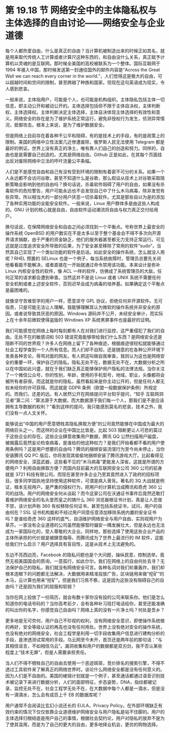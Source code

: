 # 第 19.18 节 网络安全中的主体隐私权与主体选择的自由讨论——网络安全与企业道德

每个人都热爱自由，什么是真正的自由？当计算机被制造出来的时候正如其名，就是用来取代传统人工计算或者计算尺这种东西的，和自由没什么关系，真正赋予计算机以灵魂的是互联网。那时候全美国的高校被联系为一个整体。国际互联网于 1994 年接入中国，那时候发送第一封通往国外的邮件内容是“Across the Great Wall we can reach every corner in the world.”，人们觉得这是极大的自由，可以超越时间和空间的限制，甚至跨越了种族和国家。但现在这句英语成为现实，令人感到悲哀。

一般来说，主体指用户，可能是个人，也可能是机构组织。主体隐私包括主体一切信息，即主动公开和被动公开的。主体选择包括但不限于主体自决权，主体判断权，主体选择权。主体判断决定主体选择，主体自决体现主体选择的有效性和意义。网络安全的存在是为了维护系统正常运行，避免非授权行为发生，侦测异常情况，抵御攻击。根本上来说，是为了维护数据安全。

但是网络上目前存在着各种不公平和阻碍，有的是技术上的手段，有的是政策上的限制。美国的网络中立性法案几近惨遭废除，俄罗斯人民无法使用 Telegram 都是最好的例证。世界上没有真正的净土，唯有靠人们自己的创造和努力。同样的，自由也是是需要自己创造的。尤其是网络自由。Github 正是如此，在其每个页面挂出反对废除网络中立法的呼吁流量公平条幅。

人们是不是感觉自由和自己有没有受到环境的限制有着密不可分的关系。如果一个人永远都不会访问谷歌，甚至不知道什么是谷歌，那么假设从技术上对谷歌采取阻断策略会影响到他的自由吗？换句话说，杀毒软件阻碍了用户的自由，如果没有杀毒软件的危险警告，用户可能永远也不会发现自己中了什么木马病毒，除非发觉有些异常。所以相当大的一部分用户厌恶一切杀毒软件。尤其是那些自以为是的添加了各种实用功能的全能安全软件。一般来说，Linux 用户群体多是由这些人构成的。GNU 计划的核心就是自由，自由软件运动潮流将自由与权力真正交付给用户。

换句话说，在保障网络安全和自由之间必须找到一个平衡点。号称世界上最安全的操作系统 OpenBSD 的用户数实在不是太多以至于整个基金会不得不多次向开源界请求捐献，由于严重的资金缺乏，他们的服务器甚至都无力支持正常运行。可见这就是过度追求安全所导致的后果，为了安全甚至移除了常用的软件“sudo”，当然其自己实现了一个类似功能的软件是后话。如此安全的操作系统，怎么就没人用呢？RHEL 预置的 SELinux 也是一个例子，每当系统故障时，管理员总要先关闭他看看能不能解决，或者直接在一开始就通过命令禁用该功能。本来设计是弥补 Linux 内核安全性的软件，像 ACL 一样的软件，仿佛成了系统管理员的大敌，任何正常的请求都会遭到审查。当然这并不是说 Linux 或者 UNIX 系统不需要任何安全机制或者上述安全软件，否则迟早会成为病毒的培养基。如果确定这个平衡点是最困难的。

就像坚守苦难哲学的用户一样，愿意坚守 GPL 协议，拒绝任何非开源软件。无可指责，只是可能无法让人理解。我能够理解其认为微软的操作系统并非安全的原因。或者说导致其厌恶的原因。Windows 源码并不公开，未经安全审计，而实际上在十余年前微软使得盗版的 Windows XP 系统黑屏事件也是最好的证明。

我们可能感觉在网络上每时每刻都有人在对我们进行监控，这严重侵犯了我们的自由。无处不在的敏感词和 503 错误究竟能够带给我们什么东西？是网络安全还是阻断不同的世界观？许多人在网络上留下了各种痕迹，根据痕迹很轻松就能够通过社会工程学查到一个人所有信息。而人们却不自知，还是随意的在各种公开环境下发表各种言论，辱骂对面的网友。有人把这叫做自我审查，我则认为这也是网络安全的重要一环，保护自己的隐私。隐私无处不在，数据无处不在，大数据分析之所以在中国如此兴盛，就在于我们缺乏真正能够保护用户隐私的法律法规。当你关注了一个微信公众号，你的性别，年龄，使用的手机型号，地域，职业，头像都将会被所有者获得。而这就是你的隐私，虽然看起来是你主动公开的，但是任何人都无权未经你的许可获得。而这就是 GDPR 条例（欧盟一般数据保护条例）所规定的。而我们，还差的远。有人居然公开在网络提问平台知乎提问，“知乎 互联网洞见者”第二问：“算法源于大数据，而大数据源于我们每一个人，那我们是不是应该拥有主导数据的权利？”看到这样的提问，我只能感到莫名的悲哀，技术之外，我们没有一点人文关怀。

能够说出“中国的用户愿意牺牲其隐私换取方便”的公司竟然能够在中国成为最大的网络巨头之一，而这样的企业在中国比比皆是。比起 503 阻断更让人可悲的莫过于这些企业的存在。这些企业肆意收集用户数据，腾讯 QQ 公然扫描用户磁盘，被揭露后竟然妄论检查病毒，是谁给的他这种权力？是我们开始看都不看的用户使用条例吗？这是用户想要的自由吗？腾讯的捆绑安装流氓行为至今尚未停止，当你安装腾讯 QQ PC 版后，你将发现其偷偷地捆绑安装了腾讯游戏大厅。比起看得见的网络安全，深蓝武器，这些看不见的“木马病毒”更能发人深省。这就是所谓的方便用户？利用自由换取方便？而国内目前最大的互联网安全公司 360 公司的前身就是 3721 科技有限公司。而现在甚至许多企业乃至其竟然进入了政府的招标项目。很多同学固执地坚持使用这种软件，可谓是病入膏肓。著名的 3Q 大战就是例证，根本无视用户。是严重的侵权行为，把用户的计算机当成腾讯和奇虎 360 公司的战场。用户的网络安全何从谈起？而今这家公司在沃通证书事件后竟然还敢打着维护网络安全的名头堂而皇之的搞什么 360 浏览器根证书计划，真是让人忍俊不禁，该计划声称 360 有权移除任何证书，甚至包括系统证书，试问，用户的自由何在？SSL 证书机构能和不经过用户同意任意添加移除系统内置的安全证书吗？是谁给奇虎 360 这样的底气，自诩维护网络安全与用户自由，实则视用户为草芥。一家没有企业道德的公司虽然能够暂时偏安一隅发展壮大，但是永远也无法成为一家国际化的，受人尊敬的大企业。同样地，那些选择了使用这些企业产品的主体所承担的代价就是被肆意侮辱。而腾讯成为了世界上最流行的 IM 软件，这能给我们什么启示？用户选择具有盲目性，这是从技术上无法避免的。

东边不亮西边亮，Facebook 的隐私问题也是个大问题，操纵民意，控制选举。竟然无视美国国会的质询，一意孤行，如此尔尔。我们在网络上的自由何处去寻？无法保护自己的隐私，我们就没有网络安全可言。各种名词对我们轮番轰炸，我们却根本连眼下的问题都无法解决，大数据用来精准投放广告，区块链用来做“挖矿”的木马，云计算也用来“挖矿”。但是我们习焉不察，这是因为这些没有阻碍自己的自由吗？还是因为我们的屈服和软弱？

当你在网上投放了一份简历，就会有数十家你没有投的公司来联系你。他们是怎么知道你的电话号码的？当你高考前夕，会有各种补习班打电话给你，甚至还能准确的叫出你的名字，你感觉自己自由吗？网络上真的没有一片净土吗？何处是吾乡？

更多地是无可奈何，用户自己不珍视的权利，没有网络安全意识，即使操作系统做的再好，安全等级认证的再高也没有任何用处。世界上没有绝对安全的操作系统，也没有绝对的网络安全，社会工程学是利用一切手段收集用户信息进行建构分析的手段，是渗透测试常用的手段。乌云网至今未开，首页还是两年前的那句话：“与其相信谣言，不如相信乌云”。漏洞收集和用户的数据都是双刃剑，我不否认某些程度上“技术无罪”，但是人需要承担责任。

当人们不得不牺牲自己的自由去使用一个恶迹斑斑，竞价排名的搜索引擎，不得不透过工具软件来了解真正的网络世界时。谈论什么网络安全都是没有任何意义的。因为人们是不自由的。美国的棱镜计划就是一个例子，甚至通话都通过语音识别技术被记录下来进行数据分析，人们的面部特征，步态姿势，DNA，指纹都被记录，监控无处不在，社会工程学无处不在，在大数据中每个人都是一滴水，但是没有一滴滴水，怎么会有成百上千 EB 的数据库呢？

用户通常不会阅读比玄幻小说还长的 EULA，Privacy Policy。在外部环境缺乏有效约束的情况下仅仅依靠企业道德维护网络安全与用户隐私是站不住脚的。用户的主体选择归根结底是用户自己的事情，根据社会契约论，用户对隐私的放弃不是为了使其滥用，而是为了自己的更大的自由，更多地择业机会，更优的购物选择。
